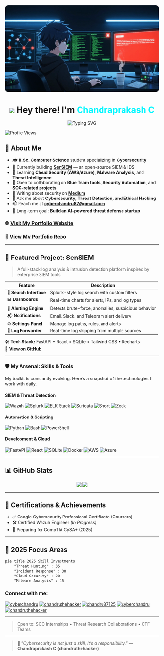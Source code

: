 <!-- Header GIF -->
<p align="center">
  <img src="Animated_Video.gif" alt="Anime SOC Analyst" style="max-width:100%; border-radius:10px;" />
</p>

<!-- Main Heading -->
<h1 align="center">
  <img src="https://media.giphy.com/media/hvRJCLFzcasrR4ia7z/giphy.gif" width="28" style="vertical-align:middle;"> 
  Hey there! I'm <span style="color:#00F7FF;">Chandraprakash C</span>
</h1>

<!-- Typing Animation -->
<p align="center">
  <img src="https://readme-typing-svg.herokuapp.com?font=Fira+Code&size=22&pause=1000&color=00F7FF&center=true&vCenter=true&width=380&lines=Aspiring+Security+Analyst+%F0%9F%94%90;Cybersecurity+Enthusiast+%F0%9F%9B%A1%EF%B8%8F;Blue+Team+Learner+%F0%9F%A7%A0;Open+Source+Contributor+%F0%9F%92%9A" alt="Typing SVG" />
</p>


<!-- Profile Views -->
<p align="left">
  <img src="https://komarev.com/ghpvc/?username=chandruthehacker&label=Profile%20views&color=0e75b6&style=flat" alt="Profile Views" />
</p>

<!-- About Me Section -->
## 🚀 About Me  
- 🎓 **B.Sc. Computer Science** student specializing in **Cybersecurity**  
- 🔭 Currently building **[SenSIEM](https://github.com/chandruthehacker/SenSIEM)** — an open-source SIEM & IDS  
- 🌱 Learning **Cloud Security (AWS/Azure)**, **Malware Analysis**, and **Threat Intelligence**  
- 👯 Open to collaborating on **Blue Team tools**, **Security Automation**, and **SOC-related projects**  
- 📝 Writing about security on **[Medium](https://medium.com/@chandruthehacker)**  
- 💬 Ask me about **Cybersecurity, Threat Detection, and Ethical Hacking**  
- 📫 Reach me at **cyberchandru87@gmail.com**  
- 🎯 Long-term goal: **Build an AI-powered threat defense startup**  


<!-- Quick Links -->
### 🌐 [Visit My Portfolio Website](https://chandruthehacker.github.io/)  
### 📂 [View My Portfolio Repo](https://github.com/chandruthehacker/portfolio)

---

## 🌟 Featured Project: SenSIEM
> A full-stack log analysis & intrusion detection platform inspired by enterprise SIEM tools.

| Feature | Description |
|---------|-------------|
| 🔎 **Search Interface** | Splunk-style log search with custom filters |
| 📊 **Dashboards** | Real-time charts for alerts, IPs, and log types |
| 🚨 **Alerting Engine** | Detects brute-force, anomalies, suspicious behavior |
| 📬 **Notifications** | Email, Slack, and Telegram alert delivery |
| ⚙️ **Settings Panel** | Manage log paths, rules, and alerts |
| 🔁 **Log Forwarder** | Real-time log shipping from multiple sources |

🛠 **Tech Stack:** FastAPI • React • SQLite • Tailwind CSS • Recharts  
🔗 **[View on GitHub](https://github.com/chandruthehacker/SenSIEM)**

---

### 🛡️ My Arsenal: Skills & Tools

My toolkit is constantly evolving. Here's a snapshot of the technologies I work with daily.

#### **SIEM & Threat Detection**
<p align="left">
  <img src="https://img.shields.io/badge/Wazuh-00A9E0?style=for-the-badge&logo=wazuh&logoColor=white" alt="Wazuh"/>
  <img src="https://img.shields.io/badge/Splunk-000000?style=for-the-badge&logo=splunk&logoColor=white" alt="Splunk"/>
  <img src="https://img.shields.io/badge/ELK_Stack-005571?style=for-the-badge&logo=elasticsearch&logoColor=white" alt="ELK Stack"/>
  <img src="https://img.shields.io/badge/Suricata-A32929?style=for-the-badge&logo=suricata&logoColor=white" alt="Suricata"/>
  <img src="https://img.shields.io/badge/Snort-2A9C46?style=for-the-badge&logo=snort&logoColor=white" alt="Snort"/>
  <img src="https://img.shields.io/badge/Zeek-00AEEF?style=for-the-badge&logo=zeek&logoColor=white" alt="Zeek"/>
</p>

#### **Automation & Scripting**
<p align="left">
  <img src="https://img.shields.io/badge/Python-3776AB?style=for-the-badge&logo=python&logoColor=white" alt="Python"/>
  <img src="https://img.shields.io/badge/Bash-4EAA25?style=for-the-badge&logo=gnubash&logoColor=white" alt="Bash"/>
  <img src="https://img.shields.io/badge/PowerShell-5391FE?style=for-the-badge&logo=powershell&logoColor=white" alt="PowerShell"/>
</p>

#### **Development & Cloud**
<p align="left">
  <img src="https://img.shields.io/badge/FastAPI-009688?style=for-the-badge&logo=fastapi&logoColor=white" alt="FastAPI"/>
  <img src="https://img.shields.io/badge/React-20232A?style=for-the-badge&logo=react&logoColor=61DAFB" alt="React"/>
  <img src="https://img.shields.io/badge/SQLite-003B57?style=for-the-badge&logo=sqlite&logoColor=white" alt="SQLite"/>
  <img src="https://img.shields.io/badge/Docker-2496ED?style=for-the-badge&logo=docker&logoColor=white" alt="Docker"/>
  <img src="https://img.shields.io/badge/AWS-232F3E?style=for-the-badge&logo=amazon-aws&logoColor=white" alt="AWS"/>
  <img src="https://img.shields.io/badge/Azure-0089D6?style=for-the-badge&logo=microsoft-azure&logoColor=white" alt="Azure"/>
</p>

---


## 📊 GitHub Stats

<p align="center">
  <img src="https://github-readme-stats.vercel.app/api?username=chandruthehacker&show_icons=true&theme=tokyonight&hide_border=true" width="48%">
  <img src="https://github-readme-streak-stats.herokuapp.com/?user=chandruthehacker&theme=tokyonight&hide_border=true" width="48%">
</p>

---

## 🏅 Certifications & Achievements
- ✅ Google Cybersecurity Professional Certificate (Coursera)  
- 🛠 Certified Wazuh Engineer *(In Progress)*  
- 🎯 Preparing for CompTIA CySA+ (2025)  

---

## 🎯 2025 Focus Areas
```mermaid
pie title 2025 Skill Investments
    "Threat Hunting" : 35
    "Incident Response" : 30
    "Cloud Security" : 20
    "Malware Analysis" : 15

```

<h3 align="left">Connect with me:</h3>
<p align="left">
<a href="https://twitter.com/cyberchandru" target="blank"><img align="center" src="https://raw.githubusercontent.com/rahuldkjain/github-profile-readme-generator/master/src/images/icons/Social/twitter.svg" alt="cyberchandru" height="30" width="40" /></a>
<a href="https://linkedin.com/in/chandruthehacker" target="blank"><img align="center" src="https://raw.githubusercontent.com/rahuldkjain/github-profile-readme-generator/master/src/images/icons/Social/linked-in-alt.svg" alt="chandruthehacker" height="30" width="40" /></a>
<a href="https://fb.com/chandru87125" target="blank"><img align="center" src="https://raw.githubusercontent.com/rahuldkjain/github-profile-readme-generator/master/src/images/icons/Social/facebook.svg" alt="chandru87125" height="30" width="40" /></a>
<a href="https://instagram.com/cyberchandru" target="blank"><img align="center" src="https://raw.githubusercontent.com/rahuldkjain/github-profile-readme-generator/master/src/images/icons/Social/instagram.svg" alt="cyberchandru" height="30" width="40" /></a>
<a href="https://medium.com/chandruthehacker" target="blank"><img align="center" src="https://raw.githubusercontent.com/rahuldkjain/github-profile-readme-generator/master/src/images/icons/Social/medium.svg" alt="chandruthehacker" height="30" width="40" /></a>
</p>

---
> Open to: SOC Internships • Threat Research Collaborations • CTF Teams
---
> 🔐 *"Cybersecurity is not just a skill, it’s a responsibility."* — **Chandraprakash C (chandruthehacker)**
